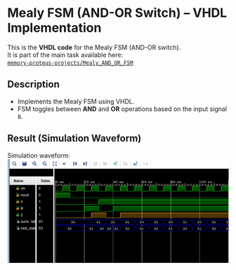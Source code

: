 # Mealy FSM (AND-OR Switch) – VHDL Implementation

This is the **VHDL code** for the Mealy FSM (AND-OR switch).  
It is part of the main task available here:  
[`memory-proteus-projects/Mealy_AND_OR_FSM`](https://github.com/mennareda84/memory-proteus-projects/Mealy_AND_OR_FSM)

## Description
- Implements the Mealy FSM using VHDL.
- FSM toggles between **AND** and **OR** operations based on the input signal `B`.

## Result (Simulation Waveform)

Simulation waveform:
![Waveform](./waveform/waveform.png)
